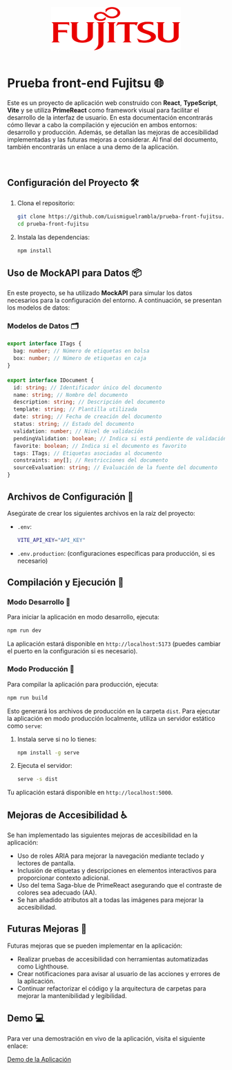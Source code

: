 <div align="center">
  <a href="https://github.com/Luismiguelrambla/prueba-front-fujitsu">
    <img src="./public/logo-fujitsu.svg" alt="Logo" width="300" height="100">
  </a>
</div>
<br />

# Prueba front-end Fujitsu 🌐

Este es un proyecto de aplicación web construido con **React**, **TypeScript**, **Vite** y se utiliza **PrimeReact** como framework visual para facilitar el desarrollo de la interfaz de usuario. En esta documentación encontrarás cómo llevar a cabo la compilación y ejecución en ambos entornos: desarrollo y producción. Además, se detallan las mejoras de accesibilidad implementadas y las futuras mejoras a considerar. Al final del documento, también encontrarás un enlace a una demo de la aplicación.

<br/>

## Configuración del Proyecto 🛠️

1. Clona el repositorio:

   ```bash
   git clone https://github.com/Luismiguelrambla/prueba-front-fujitsu.git
   cd prueba-front-fujitsu
   ```

2. Instala las dependencias:
   ```bash
   npm install
   ```

## Uso de MockAPI para Datos 📦

En este proyecto, se ha utilizado **MockAPI** para simular los datos necesarios para la configuración del entorno. A continuación, se presentan los modelos de datos:

### Modelos de Datos 🗂️

```typescript
export interface ITags {
  bag: number; // Número de etiquetas en bolsa
  box: number; // Número de etiquetas en caja
}

export interface IDocument {
  id: string; // Identificador único del documento
  name: string; // Nombre del documento
  description: string; // Descripción del documento
  template: string; // Plantilla utilizada
  date: string; // Fecha de creación del documento
  status: string; // Estado del documento
  validation: number; // Nivel de validación
  pendingValidation: boolean; // Indica si está pendiente de validación
  favorite: boolean; // Indica si el documento es favorito
  tags: ITags; // Etiquetas asociadas al documento
  constraints: any[]; // Restricciones del documento
  sourceEvaluation: string; // Evaluación de la fuente del documento
}
```

## Archivos de Configuración 📂

Asegúrate de crear los siguientes archivos en la raíz del proyecto:

- `.env`:

  ```bash
  VITE_API_KEY="API_KEY"
  ```

- `.env.production`: (configuraciones específicas para producción, si es necesario)

## Compilación y Ejecución 🔄

### Modo Desarrollo 🌱

Para iniciar la aplicación en modo desarrollo, ejecuta:

```bash
npm run dev
```

La aplicación estará disponible en `http://localhost:5173` (puedes cambiar el puerto en la configuración si es necesario).

### Modo Producción 🚀

Para compilar la aplicación para producción, ejecuta:

```bash
npm run build
```

Esto generará los archivos de producción en la carpeta `dist`. Para ejecutar la aplicación en modo producción localmente, utiliza un servidor estático como `serve`:

1. Instala serve si no lo tienes:

   ```bash
   npm install -g serve
   ```

2. Ejecuta el servidor:

   ```bash
   serve -s dist
   ```

Tu aplicación estará disponible en `http://localhost:5000`.

## Mejoras de Accesibilidad ♿

Se han implementado las siguientes mejoras de accesibilidad en la aplicación:

- Uso de roles ARIA para mejorar la navegación mediante teclado y lectores de pantalla.
- Inclusión de etiquetas y descripciones en elementos interactivos para proporcionar contexto adicional.
- Uso del tema Saga-blue de PrimeReact asegurando que el contraste de colores sea adecuado (AA).
- Se han añadido atributos alt a todas las imágenes para mejorar la accesibilidad.

## Futuras Mejoras 🚧

Futuras mejoras que se pueden implementar en la aplicación:

- Realizar pruebas de accesibilidad con herramientas automatizadas como Lighthouse.
- Crear notificaciones para avisar al usuario de las acciones y errores de la aplicación.
- Continuar refactorizar el código y la arquitectura de carpetas para mejorar la mantenibilidad y legibilidad.

## Demo 💻

Para ver una demostración en vivo de la aplicación, visita el siguiente enlace:

[Demo de la Aplicación](https://66fa294520084cfef3dad667--soft-monstera-e81510.netlify.app/)
